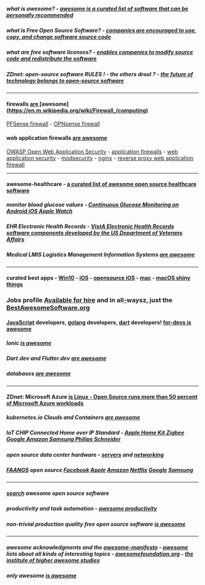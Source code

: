 <META NAME="ROBOTS" CONTENT="NOINDEX, NOFOLLOW">

##### what is awesome? - [awesome is a curated list of software that can be personally recommended](https://github.com/sindresorhus/awesome/blob/master/awesome.md#only-awesome-is-awesome)

##### what is Free Open Source Software? - [companies are encouraged to use, copy, and change software source code](https://en.m.wikipedia.org/wiki/Free_and_open-source_software)

##### what are free software licenses? - [enables companies to modify source code and redistribute the software](https://en.m.wikipedia.org/wiki/Free_software_license)

##### ZDnet: open-source software __RULES__ ! - the others drool ? - [the future of technology belongs to open-source software](https://www.zdnet.com/article/2019s-five-biggest-linux-and-open-source-stories/)

***

#### firewalls [are ](https://en.m.wikipedia.org/wiki/Network_security)[awesome](https://en.m.wikipedia.org/wiki/Firewall_(computing)

[PFSense firewall](https://en.m.wikipedia.org/wiki/PfSense) - [OPNsense firewall](https://en.m.wikipedia.org/wiki/OPNsense)


#### web application firewalls [are awesome](https://en.m.wikipedia.org/wiki/Web_application_firewall)

[OWASP Open Web Application Security](https://github.com/OWASP/CheatSheetSeries) - [application firewalls](https://en.m.wikipedia.org/wiki/Application_firewall) - [web application security](https://en.m.wikipedia.org/wiki/Web_application_security) - [modsecurity](https://github.com/SpiderLabs/ModSecurity#readme) - [nginx](https://github.com/nbs-system/naxsi#readme) - [reverse proxy web application firewall](https://github.com/p0pr0ck5/lua-resty-waf#readme)

***

#### awesome-healthcare - [a curated list of awesome open source healthcare software](https://github.com/kakoni/awesome-healthcare/blob/master/README.md)

##### monitor blood glucose values - [Continuous Glucose Monitoring on Android iOS Apple Watch](http://www.nightscout.info/)

##### EHR Electronic Health Records - [VistA Electronic Health Records software components developed by the US Department of Veterans Affairs](https://www.osehra.org/content/frequently-asked-questions-0)

##### Medical LMIS Logistics Management Information Systems [are awesome](https://openlmis.org/product/)

***

#### curated best apps - [Win10](https://github.com/Awesome-Windows/Awesome/blob/master/README.md) - [iOS](https://github.com/vsouza/awesome-ios) - [opensource iOS](https://github.com/dkhamsing/open-source-ios-apps) - [mac](https://github.com/jaywcjlove/awesome-mac) - [macOS shiny things](https://github.com/iCHAIT/awesome-macOS)

### Jobs profile [Available for hire](https://bestawesomesoftware.org/security.txt) and in all[-](https://en.m.wiktionary.org/wiki/always#English)waysz, just the [BestAwesomeSoftware.org](https://bestawesomesoftware.org)

####  [JavaScript](https://github.com/sorrycc/awesome-javascript#readme) developers, [golang](https://github.com/avelino/awesome-go#readme) developers, [dart](https://github.com/yissachar/awesome-dart#readme) developers! [for-devs is awesome](https://github.com/ripienaar/free-for-dev#readme)

##### Ionic [is awesome](https://github.com/Alexintosh/Awesome-Ionic)

##### Dart.dev and Flutter.dev [are awesome](https://flutterawesome.com/)

##### databases [are awesome](https://github.com/numetriclabz/awesome-db#readme)

****

#### ZDnet: Microsoft Azure [is Linux - Open Source runs more than 50 percent of Microsoft Azure workloads](https://www.zdnet.com/article/microsoft-developer-reveals-linux-is-now-more-used-on-azure-than-windows-server/)

##### kubernetes.io Clouds and Containers [are awesome](https://kubernetes.io/)

##### IoT CHIP Connected Home over IP Standard - [Apple Home Kit Zigbee Google Amazon Samsung Philips Schneider](https://www.connectedhomeip.com/)

##### open source data center hardware - [servers](https://en.m.wikipedia.org/wiki/Open_Compute_Project) and [networking](https://www.opencompute.org/)

##### [FAANGS](https://en.m.wikipedia.org/wiki/Facebook,_Apple,_Amazon,_Netflix_and_Google) open source [Facebook](https://opensource.facebook.com/) [Apple](https://developer.apple.com/opensource/) [Amazon](https://amzn.github.io/) [Netflix](https://netflix.github.io/) [Google](https://opensource.google/) [Samsung](https://opensource.samsung.com/)

*** 

##### [search](https://awesomeopensource.com/) awesome open source software 

##### productivity and task automation - [awesome productivity](https://github.com/jyguyomarch/awesome-productivity#task-automation)

##### non-trivial production quality free open source software [is awesome](https://github.com/DataDaoDe/awesome-foss-apps#readme)

***

##### awesome acknowledgments and the [awesome-manifesto](https://github.com/sindresorhus/awesome/blob/master/awesome.md#the-awesome-manifesto) -  [awesome](https://github.com/sindresorhus/awesome#contents) lists about all kinds of interesting topics - [awesomefoundation.org](https://www.awesomefoundation.org/en/about_us) - [the institute of higher awesome studies](https://en.m.wikipedia.org/wiki/Awesome_Foundation)

##### only awesome [is awesome](https://github.com/sindresorhus/awesome/blob/master/awesome.md#only-awesome-is-awesome)
